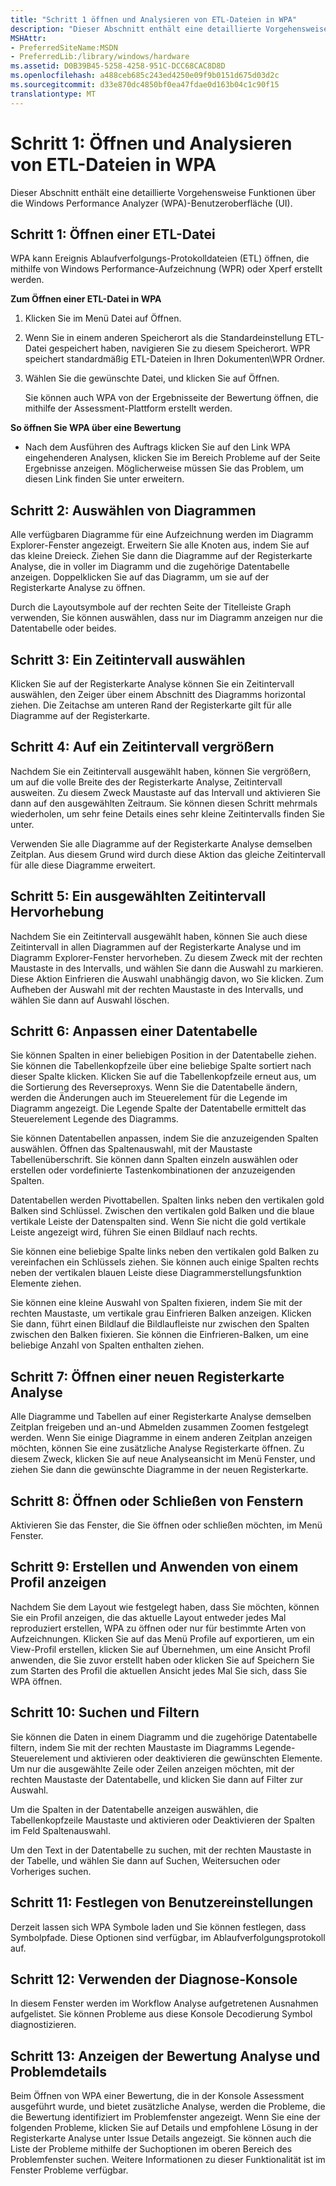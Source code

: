 ```yaml
---
title: "Schritt 1 öffnen und Analysieren von ETL-Dateien in WPA"
description: "Dieser Abschnitt enthält eine detaillierte Vorgehensweise Funktionen über die Windows Performance Analyzer (WPA)-Benutzeroberfläche (UI)."
MSHAttr:
- PreferredSiteName:MSDN
- PreferredLib:/library/windows/hardware
ms.assetid: D0B39B45-5258-4258-951C-DCC68CAC8D8D
ms.openlocfilehash: a488ceb685c243ed4250e09f9b0151d675d03d2c
ms.sourcegitcommit: d33e870dc4850bf0ea47fdae0d163b04c1c90f15
translationtype: MT
---
```

# <a name="step-1-opening-and-analyzing-etl-files-in-wpa"></a>Schritt 1: Öffnen und Analysieren von ETL-Dateien in WPA


Dieser Abschnitt enthält eine detaillierte Vorgehensweise Funktionen über die Windows Performance Analyzer (WPA)-Benutzeroberfläche (UI).

## <a name="step-1-opening-an-etl-file"></a>Schritt 1: Öffnen einer ETL-Datei


WPA kann Ereignis Ablaufverfolgungs-Protokolldateien (ETL) öffnen, die mithilfe von Windows Performance-Aufzeichnung (WPR) oder Xperf erstellt werden.

**Zum Öffnen einer ETL-Datei in WPA**

1.  Klicken Sie im Menü Datei auf Öffnen.
2.  Wenn Sie in einem anderen Speicherort als die Standardeinstellung ETL-Datei gespeichert haben, navigieren Sie zu diesem Speicherort. WPR speichert standardmäßig ETL-Dateien in Ihren Dokumenten\\WPR Ordner.
3.  Wählen Sie die gewünschte Datei, und klicken Sie auf Öffnen.

    Sie können auch WPA von der Ergebnisseite der Bewertung öffnen, die mithilfe der Assessment-Plattform erstellt werden.

**So öffnen Sie WPA über eine Bewertung**

-   Nach dem Ausführen des Auftrags klicken Sie auf den Link WPA eingehenderen Analysen, klicken Sie im Bereich Probleme auf der Seite Ergebnisse anzeigen. Möglicherweise müssen Sie das Problem, um diesen Link finden Sie unter erweitern.

## <a name="step-2-selecting-graphs"></a>Schritt 2: Auswählen von Diagrammen


Alle verfügbaren Diagramme für eine Aufzeichnung werden im Diagramm Explorer-Fenster angezeigt. Erweitern Sie alle Knoten aus, indem Sie auf das kleine Dreieck. Ziehen Sie dann die Diagramme auf der Registerkarte Analyse, die in voller im Diagramm und die zugehörige Datentabelle anzeigen. Doppelklicken Sie auf das Diagramm, um sie auf der Registerkarte Analyse zu öffnen.

Durch die Layoutsymbole auf der rechten Seite der Titelleiste Graph verwenden, Sie können auswählen, dass nur im Diagramm anzeigen nur die Datentabelle oder beides.

## <a name="step-3-selecting-a-time-interval"></a>Schritt 3: Ein Zeitintervall auswählen


Klicken Sie auf der Registerkarte Analyse können Sie ein Zeitintervall auswählen, den Zeiger über einem Abschnitt des Diagramms horizontal ziehen. Die Zeitachse am unteren Rand der Registerkarte gilt für alle Diagramme auf der Registerkarte.

## <a name="a-href-idstep-4--zooming-in-on--a-time-intervalastep-4-zooming-in-on-a-time-interval"></a><a href="" id="step-4--zooming-in-on--a-time-interval"></a>Schritt 4: Auf ein Zeitintervall vergrößern


Nachdem Sie ein Zeitintervall ausgewählt haben, können Sie vergrößern, um auf die volle Breite des der Registerkarte Analyse, Zeitintervall ausweiten. Zu diesem Zweck Maustaste auf das Intervall und aktivieren Sie dann auf den ausgewählten Zeitraum. Sie können diesen Schritt mehrmals wiederholen, um sehr feine Details eines sehr kleine Zeitintervalls finden Sie unter.

Verwenden Sie alle Diagramme auf der Registerkarte Analyse demselben Zeitplan. Aus diesem Grund wird durch diese Aktion das gleiche Zeitintervall für alle diese Diagramme erweitert.

## <a name="step-5-highlighting-a-selected-time-interval"></a>Schritt 5: Ein ausgewählten Zeitintervall Hervorhebung


Nachdem Sie ein Zeitintervall ausgewählt haben, können Sie auch diese Zeitintervall in allen Diagrammen auf der Registerkarte Analyse und im Diagramm Explorer-Fenster hervorheben. Zu diesem Zweck mit der rechten Maustaste in des Intervalls, und wählen Sie dann die Auswahl zu markieren. Diese Aktion Einfrieren die Auswahl unabhängig davon, wo Sie klicken. Zum Aufheben der Auswahl mit der rechten Maustaste in des Intervalls, und wählen Sie dann auf Auswahl löschen.

## <a name="step-6-customizing-a-data-table"></a>Schritt 6: Anpassen einer Datentabelle


Sie können Spalten in einer beliebigen Position in der Datentabelle ziehen. Sie können die Tabellenkopfzeile über eine beliebige Spalte sortiert nach dieser Spalte klicken. Klicken Sie auf die Tabellenkopfzeile erneut aus, um die Sortierung des Reverseproxys. Wenn Sie die Datentabelle ändern, werden die Änderungen auch im Steuerelement für die Legende im Diagramm angezeigt. Die Legende Spalte der Datentabelle ermittelt das Steuerelement Legende des Diagramms.

Sie können Datentabellen anpassen, indem Sie die anzuzeigenden Spalten auswählen. Öffnen das Spaltenauswahl, mit der Maustaste Tabellenüberschrift. Sie können dann Spalten einzeln auswählen oder erstellen oder vordefinierte Tastenkombinationen der anzuzeigenden Spalten.

Datentabellen werden Pivottabellen. Spalten links neben den vertikalen gold Balken sind Schlüssel. Zwischen den vertikalen gold Balken und die blaue vertikale Leiste der Datenspalten sind. Wenn Sie nicht die gold vertikale Leiste angezeigt wird, führen Sie einen Bildlauf nach rechts.

Sie können eine beliebige Spalte links neben den vertikalen gold Balken zu vereinfachen ein Schlüssels ziehen. Sie können auch einige Spalten rechts neben der vertikalen blauen Leiste diese Diagrammerstellungsfunktion Elemente ziehen.

Sie können eine kleine Auswahl von Spalten fixieren, indem Sie mit der rechten Maustaste, um vertikale grau Einfrieren Balken anzeigen. Klicken Sie dann, führt einen Bildlauf die Bildlaufleiste nur zwischen den Spalten zwischen den Balken fixieren. Sie können die Einfrieren-Balken, um eine beliebige Anzahl von Spalten enthalten ziehen.

## <a name="step-7-opening-a-new-analysis-tab"></a>Schritt 7: Öffnen einer neuen Registerkarte Analyse


Alle Diagramme und Tabellen auf einer Registerkarte Analyse demselben Zeitplan freigeben und an-und Abmelden zusammen Zoomen festgelegt werden. Wenn Sie einige Diagramme in einem anderen Zeitplan anzeigen möchten, können Sie eine zusätzliche Analyse Registerkarte öffnen. Zu diesem Zweck, klicken Sie auf neue Analyseansicht im Menü Fenster, und ziehen Sie dann die gewünschte Diagramme in der neuen Registerkarte.

## <a name="step-8-opening-or-closing-windows"></a>Schritt 8: Öffnen oder Schließen von Fenstern


Aktivieren Sie das Fenster, die Sie öffnen oder schließen möchten, im Menü Fenster.

## <a name="step-9-creating-and-applying-a-view-profile"></a>Schritt 9: Erstellen und Anwenden von einem Profil anzeigen


Nachdem Sie dem Layout wie festgelegt haben, dass Sie möchten, können Sie ein Profil anzeigen, die das aktuelle Layout entweder jedes Mal reproduziert erstellen, WPA zu öffnen oder nur für bestimmte Arten von Aufzeichnungen. Klicken Sie auf das Menü Profile auf exportieren, um ein View-Profil erstellen, klicken Sie auf Übernehmen, um eine Ansicht Profil anwenden, die Sie zuvor erstellt haben oder klicken Sie auf Speichern Sie zum Starten des Profil die aktuellen Ansicht jedes Mal Sie sich, dass Sie WPA öffnen.

## <a name="step-10-searching-and-filtering"></a>Schritt 10: Suchen und Filtern


Sie können die Daten in einem Diagramm und die zugehörige Datentabelle filtern, indem Sie mit der rechten Maustaste im Diagramms Legende-Steuerelement und aktivieren oder deaktivieren die gewünschten Elemente. Um nur die ausgewählte Zeile oder Zeilen anzeigen möchten, mit der rechten Maustaste der Datentabelle, und klicken Sie dann auf Filter zur Auswahl.

Um die Spalten in der Datentabelle anzeigen auswählen, die Tabellenkopfzeile Maustaste und aktivieren oder Deaktivieren der Spalten im Feld Spaltenauswahl.

Um den Text in der Datentabelle zu suchen, mit der rechten Maustaste in der Tabelle, und wählen Sie dann auf Suchen, Weitersuchen oder Vorheriges suchen.

## <a name="step-11-setting-user-preferences"></a>Schritt 11: Festlegen von Benutzereinstellungen


Derzeit lassen sich WPA Symbole laden und Sie können festlegen, dass Symbolpfade. Diese Optionen sind verfügbar, im Ablaufverfolgungsprotokoll auf.

## <a name="step-12-using-the-diagnostic-console"></a>Schritt 12: Verwenden der Diagnose-Konsole


In diesem Fenster werden im Workflow Analyse aufgetretenen Ausnahmen aufgelistet. Sie können Probleme aus diese Konsole Decodierung Symbol diagnostizieren.

## <a name="step-13-viewing-assessment-analysis-and-issue-details"></a>Schritt 13: Anzeigen der Bewertung Analyse und Problemdetails


Beim Öffnen von WPA einer Bewertung, die in der Konsole Assessment ausgeführt wurde, und bietet zusätzliche Analyse, werden die Probleme, die die Bewertung identifiziert im Problemfenster angezeigt. Wenn Sie eine der folgenden Probleme, klicken Sie auf Details und empfohlene Lösung in der Registerkarte Analyse unter Issue Details angezeigt. Sie können auch die Liste der Probleme mithilfe der Suchoptionen im oberen Bereich des Problemfenster suchen. Weitere Informationen zu dieser Funktionalität ist im Fenster Probleme verfügbar.

 

 






